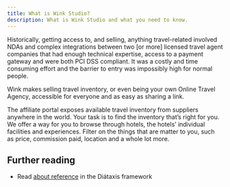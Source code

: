```yaml
---
title: What is Wink Studio?
description: What is Wink Studio and what you need to know.
---
```


Historically, getting access to, and selling, anything travel-related involved NDAs and complex integrations between two [or more] licensed travel agent companies that had enough technical expertise, access to a payment gateway and were both PCI DSS compliant. It was a costly and time consuming effort and the barrier to entry was impossibly high for normal people.

Wink makes selling travel inventory, or even being your own Online Travel Agency, accessible for everyone and as easy as sharing a link.

The affiliate portal exposes available travel inventory from suppliers anywhere in the world. Your task is to find the inventory that’s right for you. We offer a way for you to browse through hotels, the hotels’ individual facilities and experiences. Filter on the things that are matter to you, such as price, commission paid, location and a whole lot more.

## Further reading

- Read [about reference](https://diataxis.fr/reference/) in the Diátaxis framework
